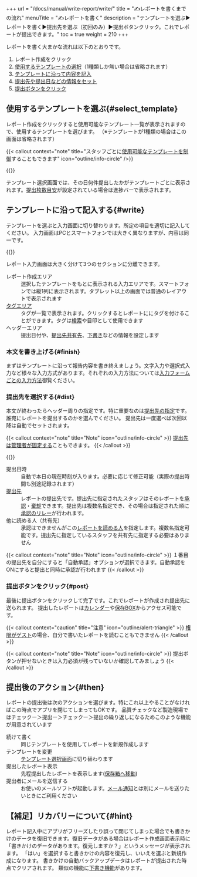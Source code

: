 +++
url = "/docs/manual/write-report/write/"
title = "✍️レポートを書くまでの流れ"
menuTitle = "✍️レポートを書く"
description = "テンプレートを選ぶ▶レポートを書く▶提出先を選ぶ（初回のみ）▶提出ボタンクリック。これでレポートが提出できます。"
toc = true
weight = 210
+++

レポートを書く大まかな流れは以下のとおりです。

1. レポート作成をクリック
2. [使用するテンプレートの選択](#select_template)（1種類しか無い場合は省略されます）
3. [テンプレートに沿って内容を記入](#write)
4. [提出先や提出日などの情報をセット](#dist)
5. [提出ボタンをクリック](#post)

## 使用するテンプレートを選ぶ{#select_template}

レポート作成をクリックすると使用可能なテンプレート一覧が表示されますので、使用するテンプレートを選びます。
（※テンプレートが1種類の場合はこの画面は省略されます）

{{< callout context="note" title="スタッフごとに[使用可能なテンプレートを制御](/docs/manual/initial-setting/staff-local/template/)することもできます" icon="outline/info-circle" />}}

{{<icatch filename="img/report-template-select" msg="まずは使うテンプレートを選ぼう。テンプレートは名前順に並ぶよ" alice="guide">}}

テンプレート選択画面では、その日何件提出したかがテンプレートごとに表示されます。[提出枚数目安](/docs/manual/initial-setting/template/make/#memo)が設定されている場合は進捗バーで表示されます。

## テンプレートに沿って記入する{#write}

テンプレートを選ぶと入力画面に切り替わります。所定の項目を適切に記入してください。
入力画面はPCとスマートフォンでは大きく異なりますが、内容は同一です。

{{<icatch filename="img/write-report" msg="レポートの作成画面です。設問に沿って内容を入力して行きます" alice="pc">}}

レポート入力画面は大きく分けて3つのセクションに分離できます。

<dl class="basic">
<dt>レポート作成エリア</dt>
<dd>選択したテンプレートをもとに表示される入力エリアです。スマートフォンでは縦1列に表示されます。タブレット以上の画面では普通のレイアウトで表示されます</dd>
<dt><a href="/docs/manual/initial-setting/advanced-setting/tag/">タグエリア</a></dt>
<dd>タグが一覧で表示されます。クリックするとレポートににタグを付けることができます。タグは<a href="/docs/manual/read-report/list/#searchFunction">検索</a>や目印として使用できます</dd>
<dt>ヘッダーエリア</dt>
<dd>提出日付や、<a href="/docs/manual/write-report/dist/">提出先共有先</a>、<a href="/docs/manual/write-report/draft/">下書き</a>などの情報を設定します</dd>
</dl>

### 本文を書き上げる{#finish}

まずはテンプレートに沿って報告内容を書き終えましょう。文字入力や選択式入力など様々な入力方式があります。それぞれの入力方法については[入力フォームごとの入力方法](/docs/manual/write-report/parts/)御覧ください。

### 提出先を選択する{#dist}

本文が終わったらヘッダー周りの指定です。特に重要なのは<a href="/docs/manual/write-report/dist/">提出先の指定</a>です。誰宛にレポートを提出するのかを選んでください。 提出先は一度選べば次回以降は自動でセットされます。

{{< callout context="note" title="Note" icon="outline/info-circle" >}}
[提出先は管理者が固定する](/docs/manual/initial-setting/staff-local/dist/)こともできます。
{{< /callout >}}

{{<icatch filename="img/report-header" msg="レポートの提出日・提出先といったヘッダ情報を入力します">}}

<dl class="basic">
<dt>提出日時</dt>
<dd>自動で本日の現在時刻が入ります。必要に応じて修正可能（実際の提出時間も別途記録されます）</dd>
<dt><a href="/docs/manual/write-report/dist/">提出先</a></dt>
<dd>レポートの提出先です。提出先に指定されたスタッフはそのレポートを<a href="/docs/manual/read-report/state/#agree">承認</a>・<a href="/docs/manual/read-report/state/#reject">棄却</a>できます。提出先は複数名指定でき、その場合は指定された順に<a href="/docs/manual/read-report/state/#relay">承認のリレー</a>が行われます。</dd>
<dt>他に読める人（共有先）</dt>
<dd>承認はできませんがこの<a href="/docs/manual/read-report/state/#readed">レポートを読める人</a>を指定します。複数名指定可能です。提出先に指定しているスタッフを共有先に指定する必要はありません</dd>
</dl>

{{< callout context="note" title="Note" icon="outline/info-circle" >}}
１番目の提出先を自分にすると「自動承認」オプションが選択できます。自動承認をONにすると提出と同時に承認が行われます
{{< /callout >}}

### 提出ボタンをクリック{#post}

最後に提出ボタンをクリックして完了です。これでレポートが作成され提出先に送られます。
提出したレポートは[カレンダー](/docs/manual/read-report/list/#calendar)や[保存BOX](/docs/manual/read-report/list/#listbox)からアクセス可能です。

{{< callout context="caution" title="注意" icon="outline/alert-triangle" >}}
[権限がゲスト](/docs/manual/initial-setting/staff/rank/#others)の場合、自分で書いたレポートを読むこともできません
{{< /callout >}}

{{< callout context="note" title="Note" icon="outline/info-circle" >}}
提出ボタンが押せないときは入力必須が残っていないか確認してみましょう
{{< /callout >}}

## 提出後のアクション{#then}

レポートの提出後は次のアクションを選びます。特にこれ以上やることがなければこの時点でアプリを閉じてしまってもOKです。
品質チェックなど製造現場ではチェックー＞提出ー＞チェックー＞提出の繰り返しになるためこのような機能が用意されています

<dl class="basic">
<dt>続けて書く</dt>
<dd>同じテンプレートを使用してレポートを新規作成します</dd>
<dt>テンプレートを変更</dt>
<dd><a href="#select_template">テンプレート選択画面</a>に切り替わります</dd>
<dt>提出したレポート表示</dt>
<dd>先程提出したレポートを表示します(<a href="/docs/manual/read-report/list/">保存箱へ移動</a>)</dd>
<dt>提出者にメールを送信する</dt>
<dd>お使いのメールソフトが起動します。<a href="/docs/manual/utils/notice/#email">メール通知</a>とは別にメールを送りたいときにご利用ください</dd>
</dl>

## 【補足】リカバリーについて{#hint}

レポート記入中にアプリがフリーズしたり誤って閉じてしまった場合でも書きかけのデータを復旧できます。復旧データがある場合はレポート作成画面表示時に「書きかけのデータがあります。復元しますか？」というメッセージが表示されます。
「はい」を選択すると書きかけの内容を復元し、いいえを選ぶと新規作成になります。
書きかけの自動バックアップデータはレポートが提出された時点でクリアされます。
類似の機能に[下書き機能](/docs/manual/write-report/draft/)があります。
